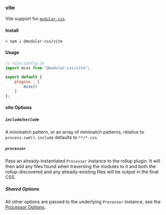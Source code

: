 ### vite

Vite support for [`modular-css`](https://github.com/tivac/modular-css).

#### Install

```shell
> npm i @modular-css/vite
```

#### Usage

```javascript
// vite.config.js
import mcss from "@modular-css/vite";

export default {
    plugins : [
        mcss()
    ]
};
```

#### vite Options

##### `include`/`exclude`

A minimatch pattern, or an array of minimatch patterns, relative to `process.cwd()`. `include` defaults to `**/*.css`.

##### `processor`

Pass an already-instantiated `Processor` instance to the rollup plugin. It will then add any files found when traversing the modules to it and both the rollup-discovered and any already-existing files will be output in the final CSS.

##### Shared Options

All other options are passed to the underlying `Processor` instance, see the [Processor Options](#processor-options).
